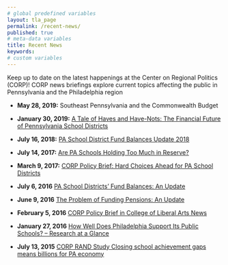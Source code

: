 ```yaml
---
# global predefined variables
layout: tla_page
permalink: /recent-news/
published: true
# meta-data variables
title: Recent News 
keywords:
# custom variables
---
```

Keep up to date on the latest happenings at the Center on Regional Politics (CORP)! CORP news briefings explore current topics affecting the public in Pennsylvania and the Philadelphia region

- **May 28, 2019:** Southeast Pennsylvania and the Commonwealth Budget

- **January 30, 2019:** [A Tale of Haves and Have-Nots: The Financial Future of Pennsylvania School Districts](http://www.cla.temple.edu/center-on-regional-politics/pa-school-districts-financial-future-2019/)

- **July 16, 2018:** [PA School District Fund Balances Update 2018](http://www.cla.temple.edu/center-on-regional-politics/pa-school-district-fund-balances-update-2018/)
 
- **July 14, 2017:** [Are PA Schools Holding Too Much in Reserve?](http://www.cla.temple.edu/center-on-regional-politics/are-pa-schools-holding-too-much-in-reserve/)

- **March 9, 2017:** [CORP Policy Brief: Hard Choices Ahead for PA School Districts](http://www.cla.temple.edu/center-on-regional-politics/corp-policy-brief-hard-choices-ahead-for-pa-school-districts/)

- **July 6, 2016** [PA School Districts’ Fund Balances: An Update](http://www.cla.temple.edu/center-on-regional-politics/pa-school-districts-fund-balances-an-update/)

- **June 9, 2016** [The Problem of Funding Pensions: An Update](http://www.cla.temple.edu/center-on-regional-politics/the-problem-of-funding-pensions-an-update/)

- **February 5, 2016** [CORP Policy Brief in College of Liberal Arts News](http://www.cla.temple.edu/center-on-regional-politics/corp-policy-brief-in-college-of-liberal-arts-news/)

- **January 27, 2016** [How Well Does Philadelphia Support Its Public Schools? – Research at a Glance](http://www.cla.temple.edu/center-on-regional-politics/how-well-does-philadelphia-support-its-public-schools-research-at-a-glance/)

- **July 13, 2015** [CORP RAND Study Closing school achievement gaps means billions for PA economy](http://www.cla.temple.edu/center-on-regional-politics/corp-rand-study-closing-school-achievement-gaps-means-billions-for-pa-economy/)
